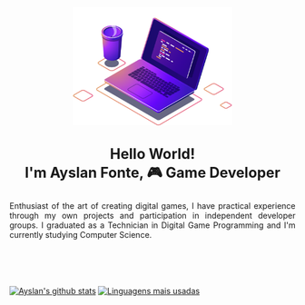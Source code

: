 <div style="display: flex; flex-direction: column; align-items: center; text-align: center;">
  <img src="https://raw.githubusercontent.com/AyslanSE/AyslanSE/main/master/img/computer-illustration.png" 
    width="280" align="right" alt="computer illustration">
  <h3 style="text-decoration: none; font-size: 25px;">
    Hello World!<br>I'm Ayslan Fonte, 🎮 Game Developer
  </h3>
  <p style="max-width: 600px; text-align: justify; margin: 0 auto;">
    Enthusiast of the art of creating digital games, I have practical experience through my own projects 
    and participation in independent developer groups. I graduated as a Technician in Digital Game 
    Programming and I'm currently studying Computer Science.
  </p><br><br><br><br>
</div>

[![Ayslan's github stats](https://github-readme-stats.vercel.app/api?username=ayslan-gamedev&show_icons=true&include_all_commits=true&theme=transparent&hide_border=true)](https://github.com/ayslan-gamedev/github-readme-stats)
[![Linguagens mais usadas](https://github-readme-stats.vercel.app/api/top-langs/?username=ayslan-gamedev&layout=compact&theme=transparent&hide_border=true)](https://github.com/ayslan-gamedev/github-readme-stats)

